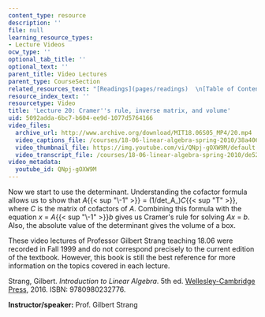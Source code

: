 ```yaml
---
content_type: resource
description: ''
file: null
learning_resource_types:
- Lecture Videos
ocw_type: ''
optional_tab_title: ''
optional_text: ''
parent_title: Video Lectures
parent_type: CourseSection
related_resources_text: "[Readings](pages/readings)  \n[Table of Contents](pages/readings#Table_of_Contents)"
resource_index_text: ''
resourcetype: Video
title: 'Lecture 20: Cramer''s rule, inverse matrix, and volume'
uid: 5092adda-6bc7-b604-ee9d-1077d5764166
video_files:
  archive_url: http://www.archive.org/download/MIT18.06S05_MP4/20.mp4
  video_captions_file: /courses/18-06-linear-algebra-spring-2010/38a4064e60d05d8080f8e38c381f0e3e_QNpj-gOXW9M.vtt
  video_thumbnail_file: https://img.youtube.com/vi/QNpj-gOXW9M/default.jpg
  video_transcript_file: /courses/18-06-linear-algebra-spring-2010/de52fa820f50feb22e656ebf77c26308_QNpj-gOXW9M.pdf
video_metadata:
  youtube_id: QNpj-gOXW9M
---
```


Now we start to use the determinant. Understanding the cofactor formula allows us to show that _A_{{< sup "\\-1" >}} = (1/det_A_)_C_{{< sup "T" >}}, where _C_ is the matrix of cofactors of _A_. Combining this formula with the equation _x_ = _A_{{< sup "\\-1" >}}_b_ gives us Cramer's rule for solving _Ax_ = _b_. Also, the absolute value of the determinant gives the volume of a box.

These video lectures of Professor Gilbert Strang teaching 18.06 were recorded in Fall 1999 and do not correspond precisely to the current edition of the textbook. However, this book is still the best reference for more information on the topics covered in each lecture.

Strang, Gilbert. _Introduction to Linear Algebra_. 5th ed. [Wellesley-Cambridge Press](http://www.wellesleycambridge.com/), 2016. ISBN: 9780980232776.

**Instructor/speaker:** Prof. Gilbert Strang